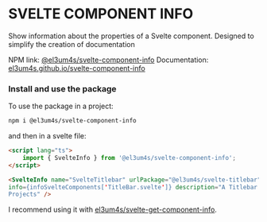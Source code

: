 # SVELTE COMPONENT INFO

Show information about the properties of a Svelte component. Designed to simplify the creation of documentation

NPM link: [@el3um4s/svelte-component-info](https://www.npmjs.com/package/@el3um4s/svelte-component-info)
Documentation: [el3um4s.github.io/svelte-component-info](https://el3um4s.github.io/svelte-component-info/)

### Install and use the package

To use the package in a project:

```bash
npm i @el3um4s/svelte-component-info
```

and then in a svelte file:

```html
<script lang="ts">
	import { SvelteInfo } from '@el3um4s/svelte-component-info';
</script>

<SvelteInfo name="SvelteTitlebar" urlPackage="@el3um4s/svelte-titlebar"
info={infoSvelteComponents['TitleBar.svelte']} description="A Titlebar component for Svelte
Projects" />
```

I recommend using it with [el3um4s/svelte-get-component-info](https://github.com/el3um4s/svelte-get-component-info).
